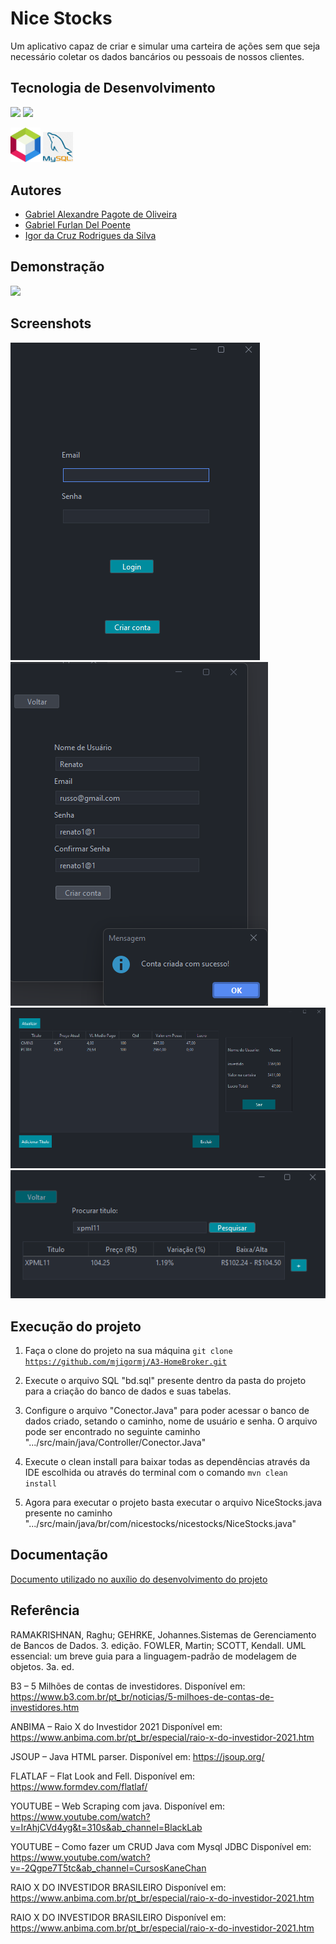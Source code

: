# Nice Stocks

Um aplicativo capaz de criar e simular uma carteira de ações sem que seja necessário coletar os dados bancários ou pessoais de nossos clientes.

## Tecnologia de Desenvolvimento

<p >
  <img src="https://img.shields.io/badge/Java-ED8B00?style=for-the-badge&logo=java&logoColor=white">
  <img src="https://img.shields.io/badge/MySQL-00000F?style=for-the-badge&logo=mysql&logoColor=white">
</p>

<p  display="inline-block">
  <img width="48" src="src/resources/icons/Netbeans-logo.png">
  <img width="48" src="src/resources/icons/png-clipart-mysql-mysql.png">
</p>

## Autores

- [Gabriel Alexandre Pagote de Oliveira](https://www.github.com/gabrielpagote)
- [Gabriel Furlan Del Poente](https://www.github.com/Furlangit)
- [Igor da Cruz Rodrigues da Silva](https://www.github.com/mjigormj)


## Demonstração

<img src="src/resources/icons/HomeBrocker.gif">

## Screenshots

<img src="documentos/Telas/01 - login.png">
<img src="documentos/Telas/02 - criar conta.png">
<img src="documentos/Telas/03 - carteira.png">
<img src="documentos/Telas/04 - adicionar titulo.png">

## Execução do projeto

1. Faça o clone do projeto na sua máquina <code>git clone <https://github.com/mjigormj/A3-HomeBroker.git></code>

2. Execute o arquivo SQL "bd.sql" presente dentro da pasta do projeto para a criação do banco de dados e suas tabelas.

3. Configure o arquivo "Conector.Java" para poder acessar o banco de dados criado, setando o caminho, nome de usuário e senha.
O arquivo pode ser encontrado no seguinte caminho ".../src/main/java/Controller/Conector.Java"

4. Execute o clean install para baixar todas as dependências através da IDE escolhida ou através do terminal com o comando <code>mvn clean install</code> 

5. Agora para executar o projeto basta executar o arquivo NiceStocks.java presente no caminho ".../src/main/java/br/com/nicestocks/nicestocks/NiceStocks.java"



## Documentação

[Documento utilizado no auxílio do desenvolvimento do projeto](https://github.com/mjigormj/A3-HomeBroker/tree/main/documentos)


## Referência

RAMAKRISHNAN, Raghu; GEHRKE, Johannes.Sistemas de Gerenciamento de Bancos de Dados. 3. edição.
FOWLER, Martin; SCOTT, Kendall. UML essencial: um breve guia para a linguagem-padrão de modelagem de objetos. 3a. ed. 

B3 – 5 Milhões de contas de investidores. Disponível em: <https://www.b3.com.br/pt_br/noticias/5-milhoes-de-contas-de-investidores.htm> 

ANBIMA – Raio X do Investidor 2021 Disponível em: <https://www.anbima.com.br/pt_br/especial/raio-x-do-investidor-2021.htm> 

JSOUP – Java HTML parser. Disponível em: https://jsoup.org/ 

FLATLAF –  Flat Look and Fell. Disponível em:  <https://www.formdev.com/flatlaf/> 

YOUTUBE – Web Scraping com java. Disponível em: <https://www.youtube.com/watch?v=IrAhjCVd4yg&t=310s&ab_channel=BlackLab> 

YOUTUBE – Como fazer um CRUD Java com Mysql JDBC Disponível em: <https://www.youtube.com/watch?v=-2Qgpe7T5tc&ab_channel=CursosKaneChan> 

RAIO X DO INVESTIDOR BRASILEIRO Disponível em: <https://www.anbima.com.br/pt_br/especial/raio-x-do-investidor-2021.htm>

RAIO X DO INVESTIDOR BRASILEIRO Disponível em: <https://www.anbima.com.br/pt_br/especial/raio-x-do-investidor-2021.htm>

